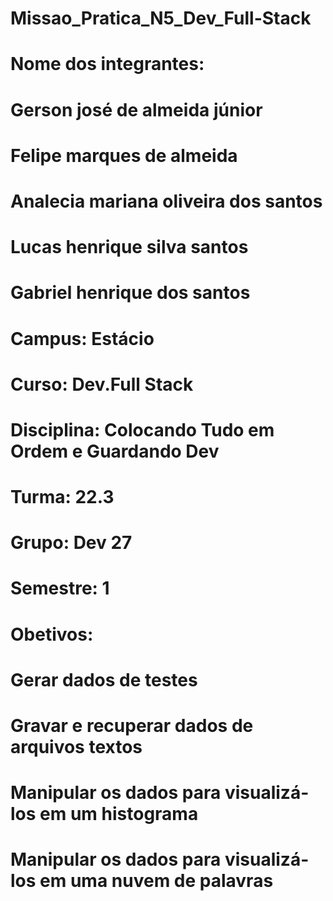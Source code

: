 # Missao_Pratica_N5_Dev_Full-Stack
#
# Nome dos integrantes:
# Gerson josé de almeida júnior
# Felipe marques de almeida
# Analecia mariana oliveira dos santos
# Lucas henrique silva santos
# Gabriel henrique dos santos
#
# Campus: Estácio
# Curso: Dev.Full Stack
# Disciplina: Colocando Tudo em Ordem e Guardando Dev
# Turma: 22.3
# Grupo: Dev 27
# Semestre: 1
# Obetivos:
#
# Gerar dados de testes
# Gravar e recuperar dados de arquivos textos
# Manipular os dados para visualizá-los em um histograma
# Manipular os dados para visualizá-los em uma nuvem de palavras
